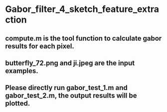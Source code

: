 # Gabor_filter_4_sketch_feature_extraction

## compute.m is the tool function to calculate gabor results for each pixel.

## butterfly_72.png and ji.jpeg are the input examples.

## Please directly run gabor_test_1.m and gabor_test_2.m, the output results will be plotted.